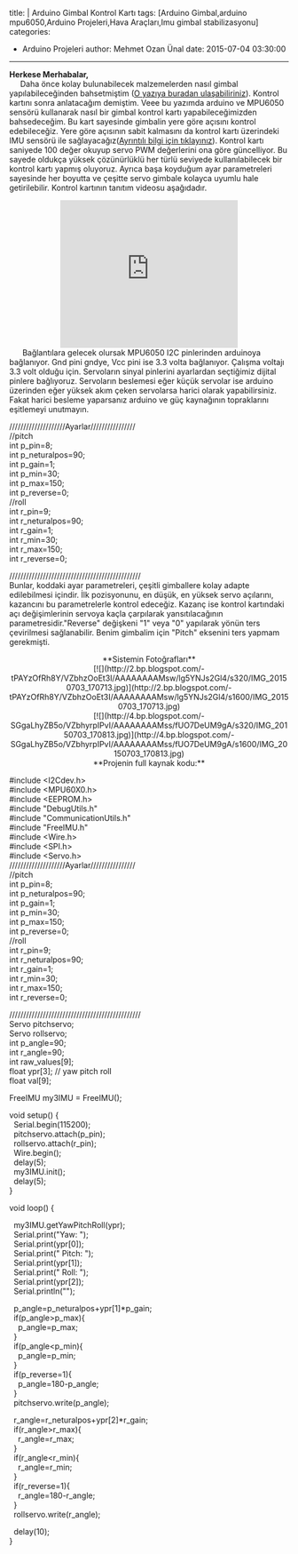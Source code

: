 title: |
	Arduino Gimbal Kontrol Kartı
tags: [Arduino Gimbal,arduino mpu6050,Arduino Projeleri,Hava Araçları,Imu gimbal stabilizasyonu]
categories:
  - Arduino Projeleri
author: Mehmet Ozan Ünal
date: 2015-07-04 03:30:00
---

**Herkese Merhabalar,**  
     Daha önce kolay bulunabilecek malzemelerden nasıl gimbal yapılabileceğinden bahsetmiştim ([O yazıya buradan ulaşabiliriniz](http://mozanunal.blogspot.com.tr/2015/06/2-eksenli-servo-gimbal-yapm.html)). Kontrol kartını sonra anlatacağım demiştim. Veee bu yazımda arduino ve MPU6050 sensörü kullanarak nasıl bir gimbal kontrol kartı yapabileceğimizden bahsedeceğim. Bu kart sayesinde gimbalin yere göre açısını kontrol edebileceğiz. Yere göre açısının sabit kalmasını da kontrol kartı üzerindeki IMU sensörü ile sağlayacağız([Ayrıntılı bilgi için tıklayınız](http://mozanunal.blogspot.com.tr/2014/11/imu-aclarnn-3-boyutlu-olarak.html)). Kontrol kartı saniyede 100 değer okuyup servo PWM değerlerini ona göre güncelliyor. Bu sayede oldukça yüksek çözünürlüklü her türlü seviyede kullanılabilecek bir kontrol kartı yapmış oluyoruz. Ayrıca başa koyduğum ayar parametreleri sayesinde her boyutta ve çeşitte servo gimbale kolayca uyumlu hale getirilebilir. Kontrol kartının tanıtım videosu aşağıdadır.  

<div class="separator" style="clear: both; text-align: center;"><iframe allowfullscreen="" class="YOUTUBE-iframe-video" data-thumbnail-src="https://i.ytimg.com/s_vi/MnfJcTREYPo/default.jpg?sqp=CPSu3KwF&amp;rs=AOn4CLDzz10bna-4pjdEvnk6cjxNblSg4w" frameborder="0" height="266" src="https://www.youtube.com/embed/MnfJcTREYPo?feature=player_embedded" width="320"></iframe></div>

<!-- more -->      Bağlantılara gelecek olursak MPU6050 I2C pinlerinden arduinoya bağlanıyor. Gnd pini gndye, Vcc pini ise 3.3 volta bağlanıyor. Çalışma voltajı 3.3 volt olduğu için. Servoların sinyal pinlerini ayarlardan seçtiğimiz dijital pinlere bağlıyoruz. Servoların beslemesi eğer küçük servolar ise arduino üzerinden eğer yüksek akım çeken servolarsa harici olarak yapabilirsiniz. Fakat harici besleme yaparsanız arduino ve güç kaynağının topraklarını eşitlemeyi unutmayın.  

////////////////////Ayarlar////////////////  
//pitch  
int p_pin=8;  
int p_neturalpos=90;  
int p_gain=1;  
int p_min=30;  
int p_max=150;  
int p_reverse=0;  
//roll  
int r_pin=9;  
int r_neturalpos=90;  
int r_gain=1;  
int r_min=30;  
int r_max=150;  
int r_reverse=0;  

///////////////////////////////////////////////  
Bunlar, koddaki ayar parametreleri, çeşitli gimballere kolay adapte edilebilmesi içindir. İlk pozisyonunu, en düşük, en yüksek servo açılarını, kazancını bu parametrelerle kontrol edeceğiz. Kazanç ise kontrol kartındaki açı değişimlerinin servoya kaçla çarpılarak yansıtılacağının parametresidir."Reverse" değişkeni "1" veya "0" yapılarak yönün ters çevirilmesi sağlanabilir. Benim gimbalim için "Pitch" eksenini ters yapmam gerekmişti.  

<div style="text-align: center;">**Sistemin Fotoğrafları**</div>

<div class="separator" style="clear: both; text-align: center;">[![](http://2.bp.blogspot.com/-tPAYzOfRh8Y/VZbhzOoEt3I/AAAAAAAAMsw/lg5YNJs2Gl4/s320/IMG_20150703_170713.jpg)](http://2.bp.blogspot.com/-tPAYzOfRh8Y/VZbhzOoEt3I/AAAAAAAAMsw/lg5YNJs2Gl4/s1600/IMG_20150703_170713.jpg)</div>

<div class="separator" style="clear: both; text-align: center;">[![](http://4.bp.blogspot.com/-SGgaLhyZB5o/VZbhyrpIPvI/AAAAAAAAMss/fUO7DeUM9gA/s320/IMG_20150703_170813.jpg)](http://4.bp.blogspot.com/-SGgaLhyZB5o/VZbhyrpIPvI/AAAAAAAAMss/fUO7DeUM9gA/s1600/IMG_20150703_170813.jpg)</div>

<div class="separator" style="clear: both; text-align: center;">**Projenin full kaynak kodu:**</div>

#include <I2Cdev.h>  
#include <MPU60X0.h>  
#include <EEPROM.h>  
#include "DebugUtils.h"  
#include "CommunicationUtils.h"  
#include "FreeIMU.h"  
#include <Wire.h>  
#include <SPI.h>  
#include <Servo.h>  
////////////////////Ayarlar////////////////  
//pitch  
int p_pin=8;  
int p_neturalpos=90;  
int p_gain=1;  
int p_min=30;  
int p_max=150;  
int p_reverse=0;  
//roll  
int r_pin=9;  
int r_neturalpos=90;  
int r_gain=1;  
int r_min=30;  
int r_max=150;  
int r_reverse=0;  

///////////////////////////////////////////////  
Servo pitchservo;  
Servo rollservo;  
int p_angle=90;  
int r_angle=90;  
int raw_values[9];  
float ypr[3]; // yaw pitch roll  
float val[9];  

FreeIMU my3IMU = FreeIMU();  

void setup() {  
  Serial.begin(115200);  
  pitchservo.attach(p_pin);  
  rollservo.attach(r_pin);  
  Wire.begin();  
  delay(5);  
  my3IMU.init();  
  delay(5);  
}  

void loop() {  

  my3IMU.getYawPitchRoll(ypr);  
  Serial.print("Yaw: ");  
  Serial.print(ypr[0]);  
  Serial.print(" Pitch: ");  
  Serial.print(ypr[1]);  
  Serial.print(" Roll: ");  
  Serial.print(ypr[2]);  
  Serial.println("");  

  p_angle=p_neturalpos+ypr[1]*p_gain;  
  if(p_angle>p_max){  
    p_angle=p_max;  
  }  
  if(p_angle<p_min){  
    p_angle=p_min;  
  }  
  if(p_reverse=1){  
    p_angle=180-p_angle;  
  }  
  pitchservo.write(p_angle);  

  r_angle=r_neturalpos+ypr[2]*r_gain;  
  if(r_angle>r_max){  
    r_angle=r_max;  
  }  
  if(r_angle<r_min){  
    r_angle=r_min;  
  }  
  if(r_reverse=1){  
    r_angle=180-r_angle;  
  }  
  rollservo.write(r_angle);  

  delay(10);  
}
